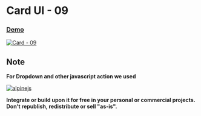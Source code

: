 # **Card UI - 09**

### [Demo](https://dropways.github.io/card-ui/cards/card-09)

[![Card - 09](https://github-production-user-asset-6210df.s3.amazonaws.com/38377336/251514583-2cdae59c-aa9e-499a-b4c4-076eb43032ce.jpg)](https://dropways.github.io/card-ui/cards/card-09/)

## Note

**For Dropdown and other javascript action we used**

[![alpinejs](https://github-production-user-asset-6210df.s3.amazonaws.com/38377336/250278992-60746a40-ffc9-48fc-a6bb-3a7e8e92903f.svg)](https://alpinejs.dev/)

**Integrate or build upon it for free in your personal or commercial projects. Don't republish, redistribute or sell "as-is".**
